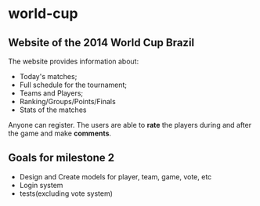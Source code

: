 world-cup
=========

Website of the 2014 World Cup Brazil
------------------------------------
The website provides information about:
- Today's matches;
- Full schedule for the tournament;
- Teams and Players;
- Ranking/Groups/Points/Finals
- Stats of the matches

Anyone can register.
The users are able to <b>rate</b> the players during and after the game and make <b>comments</b>.

Goals for milestone 2
---------------------
- Design and Create models for player, team, game, vote, etc
- Login system
- tests(excluding vote system)

